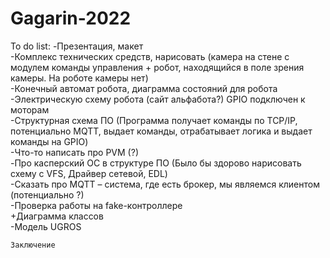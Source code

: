 # Gagarin-2022
To do list:
    -Презентация, макет  
    -Комплекс технических средств, нарисовать (камера на стене с модулем команды управления + робот, находящийся в поле зрения камеры. На роботе камеры нет)  
    -Конечный автомат робота, диаграмма состояний для робота  
    -Электрическую схему робота (сайт альфабота?) GPIO подключен к моторам  
    -Структурная схема ПО (Программа получает команды по TCP/IP, потенциально MQTT, выдает команды, отрабатывает логика и выдает команды на GPIO)   
    -Что-то написать про PVM (?)  
    -Про касперский ОС в структуре ПО (Было бы здорово нарисовать схему с VFS, Драйвер сетевой, EDL)  
    -Сказать про MQTT – система, где есть брокер, мы являемся клиентом (потенциально ?)  
    -Проверка работы на fake-контроллере  
    +Диаграмма классов  
    -Модель UGROS  
    
    Заключение
